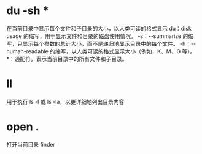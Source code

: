 # du -sh *
在当前目录中显示每个文件和子目录的大小，以人类可读的格式显示
du：disk usage 的缩写，用于显示文件和目录的磁盘使用情况。
-s：--summarize 的缩写，只显示每个参数的总计大小，而不是递归地显示目录中的每个文件。
-h：--human-readable 的缩写，以人类可读的格式显示大小（例如，K、M、G 等）。
*：通配符，表示当前目录中的所有文件和子目录。

# ll
用于执行 ls -l 或 ls -la，以更详细地列出目录内容

# open .
打开当前目录 finder